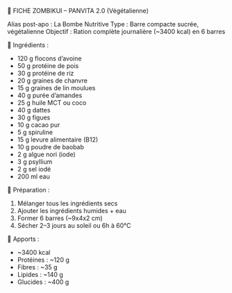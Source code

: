 📄 FICHE ZOMBIKUI – PANVITA 2.0 (Végétalienne)

Alias post-apo : La Bombe Nutritive
Type : Barre compacte sucrée, végétalienne
Objectif : Ration complète journalière (~3400 kcal) en 6 barres

🔹 Ingrédients :
- 120 g flocons d’avoine
- 50 g protéine de pois
- 30 g protéine de riz
- 20 g graines de chanvre
- 15 g graines de lin moulues
- 40 g purée d’amandes
- 25 g huile MCT ou coco
- 40 g dattes
- 30 g figues
- 10 g cacao pur
- 5 g spiruline
- 15 g levure alimentaire (B12)
- 10 g poudre de baobab
- 2 g algue nori (iode)
- 3 g psyllium
- 2 g sel iodé
- 200 ml eau

🔹 Préparation :
1. Mélanger tous les ingrédients secs
2. Ajouter les ingrédients humides + eau
3. Former 6 barres (~9x4x2 cm)
4. Sécher 2–3 jours au soleil ou 6h à 60°C

🔹 Apports :
- ~3400 kcal
- Protéines : ~120 g
- Fibres : ~35 g
- Lipides : ~140 g
- Glucides : ~400 g
